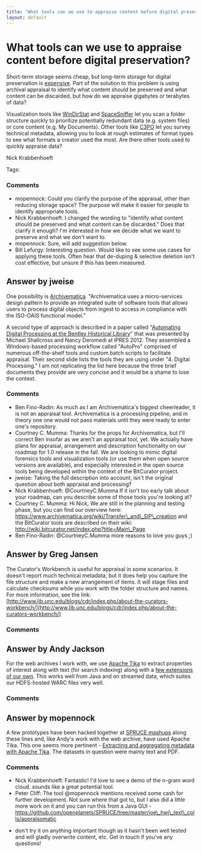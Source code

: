 ```yaml
---
title: "What tools can we use to appraise content before digital preservation?"
layout: default
---
```

What tools can we use to appraise content before digital preservation?
=====================
Short-term storage seems cheap, but long-term storage for digital
preservation is
[expensive](http://blog.dshr.org/2012/05/lets-just-keep-everything-forever-in.html).
Part of the solution to this problem is using archival appraisal to
identify what content should be preserved and what content can be
discarded, but how do we appraise gigabytes or terabytes of data?

Visualization tools like [WinDirStat](http://windirstat.info/) and
[SpaceSniffer](http://www.uderzo.it/main_products/space_sniffer/) let
you scan a folder structure quickly to prioritize potentially redundant
data (e.g. system files) or core content (e.g. My Documents). Other
tools like [C3PO](http://ifs.tuwien.ac.at/imp/c3po) let you survey
technical metadata, allowing you to look at rough estimates of format
types to see what formats a creator used the most. Are there other tools
used to quickly appraise data?

Nick Krabbenhoeft

Tags: <storage><born-digital><data-curation>

### Comments ###
* mopennock: Could you clarify the purpose of the appraisal, other than reducing
storage space? The purpose will make it easier for people to identify
appropriate tools.
* Nick Krabbenhoeft: I changed the wording to "identify what content should be preserved and
what content can be discarded." Does that clarify it enough? I'm
interested in how we decide what we want to preserve and what we don't
want to.
* mopennock: Sure, will add suggestion below.
* Bill Lefurgy: Interesting question. Would like to see some use cases for applying
these tools. Often hear that de-duping & selective deletion isn't cost
effective, but unsure if this has been measured.


Answer by jweise
----------------
One possibility is
[Archivematica](https://www.archivematica.org/wiki/Main_Page).
"Archivematica uses a micro-services design pattern to provide an
integrated suite of software tools that allows users to process digital
objects from ingest to access in compliance with the ISO-OAIS functional
model."

A second type of approach is described in a paper called "[Automating
Digital Processing at the Bentley Historical
Library](http://hdl.handle.net/2027.42/95923)" that was presented by
Michael Shallcross and Nancy Deromedi at iPRES 2012. They assembled a
Windows-based processing workflow called "AutoPro" comprised of numerous
off-the-shelf tools and custom batch scripts to facilitate appraisal.
Their second slide lists the tools they are using under "4. Digital
Processing." I am not replicating the list here because the three brief
documents they provide are very concise and it would be a shame to lose
the context.

### Comments ###
* Ben Fino-Radin: As much as I am Archivematica's biggest cheerleader, it is not an
appraisal tool. Archivematica is a processing pipeline, and in theory
one one would not pass materials until they were ready to enter one's
repository.
* Courtney C. Mumma: Thanks for the props for Archivematica, but I'll correct Ben insofar as
we aren't an appraisal tool, yet. We actually have plans for appraisal,
arrangement and description functionality on our roadmap for 1.0 release
in the fall. We are looking to mimic digital forensics tools and
visualization tools (or use them when open source versions are
available), and especially interested in the open source tools being
developed within the context of the BitCurator project.
* jweise: Taking the full description into account, isn't the original question
about both appraisal and processing?
* Nick Krabbenhoeft: @CourtneyC.Mumma If it isn't too early talk about your roadmap, can you
describe some of those tools you're looking at?
* Courtney C. Mumma: Hi Nick, We are still in the planning and testing phase, but you can
find our overview here:
https://www.archivematica.org/wiki/Transfer\_and\_SIP\_creation and the
BitCurator tools are described on their wiki:
http://wiki.bitcurator.net/index.php?title=Main\_Page
* Ben Fino-Radin: @CourtneyC.Mumma more reasons to love you guys ;)

Answer by Greg Jansen
----------------
The Curator's Workbench is useful for appraisal in some scenarios. It
doesn't report much technical metadata, but it does help you capture the
file structure and make a new arrangement of items. It will stage files
and calculate checksums while you work with the folder structure and
names. For more information, see the link:
[http://www.lib.unc.edu/blogs/cdr/index.php/about-the-curators-workbench/](http://www.lib.unc.edu/blogs/cdr/index.php/about-the-curators-workbench/)

### Comments ###

Answer by Andy Jackson
----------------
For the web archives I work with, we use [Apache
Tika](http://tika.apache.org/) to extract properties of interest along
with text (for search indexing) along with a [few extensions of our
own](https://github.com/ukwa/warc-discovery). This works well from Java
and on streamed data, which suites our HDFS-hosted WARC files very well.

### Comments ###

Answer by mopennock
----------------
A few prototypes have been hacked together at [SPRUCE
mashups](http://wiki.opf-labs.org/display/SPR/SPRUCE+Events) along these
lines and, like Andy's work with the web archive, have used Apache Tika.
This one seems more pertinent - [Extracting and aggregating metadata
with Apache
Tika](http://wiki.opf-labs.org/display/SPR/Extracting+and+aggregating+metadata+with+Apache+Tika).
The datasets in question were mainly text and PDF.

### Comments ###
* Nick Krabbenhoeft: Fantastic! I'd love to see a demo of the n-gram word cloud. sounds like
a great potential tool.
* Peter Cliff: The tool @mopennock mentions received some cash for further development.
Not sure where that got to, but I also did a little more work on it and
you can run this from a Java GUI -
https://github.com/openplanets/SPRUCE/tree/master/ioe\_hwj\_text\_colls/appraisomatic
- don't try it on anything important though as it hasn't been well
tested and will gladly overwrite content, etc. Get in touch if you've
any questions!


